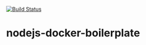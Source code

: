 [![Build Status](https://travis-ci.org/bdcorps/nodejs-docker-boilerplate.svg?branch=master)](https://travis-ci.org/bdcorps/nodejs-docker-boilerplate)

# nodejs-docker-boilerplate
